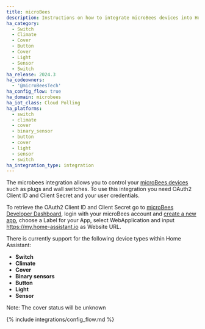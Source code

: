 ```yaml
---
title: microBees
description: Instructions on how to integrate microBees devices into Home Assistant.
ha_category:
  - Switch
  - Climate
  - Cover
  - Button
  - Cover
  - Light
  - Sensor
  - Switch
ha_release: 2024.3
ha_codeowners:
  - '@microBeesTech'
ha_config_flow: true
ha_domain: microbees
ha_iot_class: Cloud Polling
ha_platforms:
  - switch
  - climate
  - cover
  - binary_sensor
  - button
  - cover
  - light
  - sensor
  - switch
ha_integration_type: integration
---
```


The microbees integration allows you to control your [microBees devices](https://www.microbees.com/) such as plugs and wall switches.
To use this integration you need OAuth2 Client ID and Client Secret and your user credentials.

To retrieve the OAuth2 Client ID and Client Secret go to [microBees Developer Dashboard](https://developers.microbees.com/dashboard), login with your microBees account and [create a new app](https://developers.microbees.com/dashboard/?p=wizard), choose a Label for your App, select WebApplication and input https://my.home-assistant.io as Website URL.

There is currently support for the following device types within Home Assistant:
- **Switch**
- **Climate**
- **Cover**
- **Binary sensors**
- **Button**
- **Light**
- **Sensor**

Note: The cover status will be unknown 

{% include integrations/config_flow.md %}
